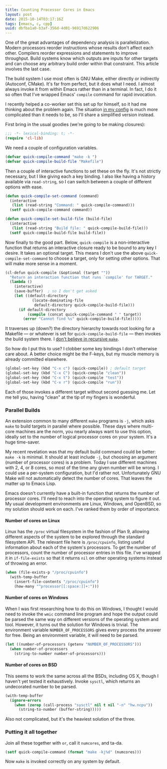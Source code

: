 ```yaml
---
title: Counting Processor Cores in Emacs
layout: post
date: 2015-10-14T03:17:16Z
tags: [emacs, c, cpp]
uuid: dbfba1a0-b3af-356d-4d01-96917d622906
---
```


One of the great advantages of dependency analysis is parallelization.
Modern processors reorder instructions whose results don't affect each
other. Compilers reorder expressions and statements to improve
throughput. Build systems know which outputs are inputs for other
targets and can choose any arbitrary build order within that
constraint. This article involves the last case.

The build system I use most often is GNU Make, either directly or
indirectly (Autoconf, CMake). It's far from perfect, but it does what
I need. I almost always invoke it from within Emacs rather than in a
terminal. In fact, I do it so often that I've wrapped Emacs' `compile`
command for rapid invocation.

I recently helped a co-worker set this set up for himself, so it had
me thinking about the problem again. The situation [in my
config][config] is much more complicated than it needs to be, so I'll
share a simplified version instead.

First bring in the usual goodies (we're going to be making closures):

~~~cl
;;; -*- lexical-binding: t; -*-
(require 'cl-lib)
~~~

We need a couple of configuration variables.

~~~cl
(defvar quick-compile-command "make -k ")
(defvar quick-compile-build-file "Makefile")
~~~

Then a couple of interactive functions to set these on the fly. It's
not strictly necessary, but I like giving each a key binding. I also
like having a history available via `read-string`, so I can switch
between a couple of different options with ease.

~~~cl
(defun quick-compile-set-command (command)
  (interactive
   (list (read-string "Command: " quick-compile-command)))
  (setf quick-compile-command command))

(defun quick-compile-set-build-file (build-file)
  (interactive
   (list (read-string "Build file: " quick-compile-build-file)))
  (setf quick-compile-build-file build-file))
~~~

Now finally to the good part. Below, `quick-compile` is a
non-interactive function that returns an interactive closure ready to
be bound to any key I desire. It takes an optional target. This means
I don't use the above `quick-compile-set-command` to choose a target,
only for setting other options. That will make more sense in a moment.

~~~cl
(cl-defun quick-compile (&optional (target ""))
  "Return an interaction function that runs `compile' for TARGET."
  (lambda ()
    (interactive)
    (save-buffer)  ; so I don't get asked
    (let ((default-directory
            (locate-dominating-file
             default-directory quick-compile-build-file)))
      (if default-directory
          (compile (concat quick-compile-command " " target))
        (error "Cannot find %s" quick-compile-build-file)))))
~~~

It traverses up (down?) the directory hierarchy towards root looking
for a Makefile — or whatever is set for `quick-compile-build-file`
— then invokes the build system there. I [don't believe in recursive
`make`][harmful].

So how do I put this to use? I clobber some key bindings I don't
otherwise care about. A better choice might be the F-keys, but my
muscle memory is already committed elsewhere.

~~~cl
(global-set-key (kbd "C-x c") (quick-compile)) ; default target
(global-set-key (kbd "C-x C") (quick-compile "clean"))
(global-set-key (kbd "C-x t") (quick-compile "test"))
(global-set-key (kbd "C-x r") (quick-compile "run"))
~~~

Each of those invokes a different target without second guessing me.
Let me tell you, having "clean" at the tip of my fingers is wonderful.

### Parallel Builds

An extension common to many different `make` programs is `-j`, which
asks `make` to build targets in parallel where possible. These days
where multi-core machines are the norm, you nearly always want to use
this option, ideally set to the number of logical processor cores on
your system. It's a huge time-saver.

My recent revelation was that my default build command could be
better: `make -k` is minimal. It should at least include `-j`, but
choosing an argument (number of processor cores) is a problem. Today I
use different machines with 2, 4, or 8 cores, so most of the time any
given number will be wrong. I could use a per-system configuration,
but I'd rather not. Unfortunately GNU Make will not automatically
detect the number of cores. That leaves the matter up to Emacs Lisp.

Emacs doesn't currently have a built-in function that returns the
number of processor cores. I'll need to reach into the operating
system to figure it out. My usual development environments are Linux,
Windows, and OpenBSD, so my solution should work on each. I've ranked
them by order of importance.

#### Number of cores on Linux

Linux has the `/proc` virtual filesystem in the fashion of Plan 9,
allowing different aspects of the system to be explored through the
standard filesystem API. The relevant file here is `/proc/cpuinfo`,
listing useful information about each of the system's processors. To
get the number of processors, count the number of processor entries in
this file. I've wrapped it in `if-file-exists` so that it returns
`nil` on other operating systems instead of throwing an error.

~~~cl
(when (file-exists-p "/proc/cpuinfo")
  (with-temp-buffer
    (insert-file-contents "/proc/cpuinfo")
    (how-many "^processor[[:space:]]+:")))
~~~

#### Number of cores on Windows

When I was first researching how to do this on Windows, I thought I
would need to invoke the `wmic` command line program and hope the
output could be parsed the same way on different versions of the
operating system and tool. However, it turns out the solution for
Windows is trivial. The environment variable `NUMBER_OF_PROCESSORS`
gives every process the answer for free. Being an environment
variable, it will need to be parsed.

~~~cl
(let ((number-of-processors (getenv "NUMBER_OF_PROCESSORS")))
  (when number-of-processors
    (string-to-number number-of-processors)))
~~~

#### Number of cores on BSD

This seems to work the same across all the BSDs, including OS X,
though I haven't yet tested it exhaustively. Invoke `sysctl`, which
returns an undecorated number to be parsed.

~~~cl
(with-temp-buffer
  (ignore-errors
    (when (zerop (call-process "sysctl" nil t nil "-n" "hw.ncpu"))
      (string-to-number (buffer-string)))))
~~~

Also not complicated, but it's the heaviest solution of the three.

### Putting it all together

Join all these together with `or`, call it `numcores`, and ta-da.

~~~cl
(setf quick-compile-command (format "make -kj%d" (numcores)))
~~~

Now `make` is invoked correctly on any system by default.


[harmful]: http://aegis.sourceforge.net/auug97.pdf
[config]: https://github.com/skeeto/.emacs.d
